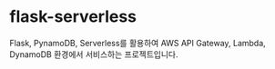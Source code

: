 # flask-serverless
Flask, PynamoDB, Serverless를 활용하여 AWS API Gateway, Lambda, DynamoDB 환경에서 서비스하는 프로젝트입니다.

